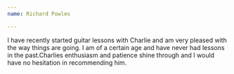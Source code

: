 ```yaml
---
name: Richard Powles

---
```


I have recently started guitar lessons with Charlie and am very pleased with the way things are going. I am of a certain age and have never had lessons in the past.Charlies enthusiasm and patience shine through and I would have no hesitation in recommending him.
